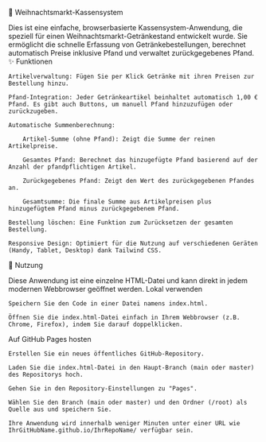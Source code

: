 🎄 Weihnachtsmarkt-Kassensystem

Dies ist eine einfache, browserbasierte Kassensystem-Anwendung, die speziell für einen Weihnachtsmarkt-Getränkestand entwickelt wurde. Sie ermöglicht die schnelle Erfassung von Getränkebestellungen, berechnet automatisch Preise inklusive Pfand und verwaltet zurückgegebenes Pfand.
✨ Funktionen

    Artikelverwaltung: Fügen Sie per Klick Getränke mit ihren Preisen zur Bestellung hinzu.

    Pfand-Integration: Jeder Getränkeartikel beinhaltet automatisch 1,00 € Pfand. Es gibt auch Buttons, um manuell Pfand hinzuzufügen oder zurückzugeben.

    Automatische Summenberechnung:

        Artikel-Summe (ohne Pfand): Zeigt die Summe der reinen Artikelpreise.

        Gesamtes Pfand: Berechnet das hinzugefügte Pfand basierend auf der Anzahl der pfandpflichtigen Artikel.

        Zurückgegebenes Pfand: Zeigt den Wert des zurückgegebenen Pfandes an.

        Gesamtsumme: Die finale Summe aus Artikelpreisen plus hinzugefügtem Pfand minus zurückgegebenem Pfand.

    Bestellung löschen: Eine Funktion zum Zurücksetzen der gesamten Bestellung.

    Responsive Design: Optimiert für die Nutzung auf verschiedenen Geräten (Handy, Tablet, Desktop) dank Tailwind CSS.

🚀 Nutzung

Diese Anwendung ist eine einzelne HTML-Datei und kann direkt in jedem modernen Webbrowser geöffnet werden.
Lokal verwenden

    Speichern Sie den Code in einer Datei namens index.html.

    Öffnen Sie die index.html-Datei einfach in Ihrem Webbrowser (z.B. Chrome, Firefox), indem Sie darauf doppelklicken.

Auf GitHub Pages hosten

    Erstellen Sie ein neues öffentliches GitHub-Repository.

    Laden Sie die index.html-Datei in den Haupt-Branch (main oder master) des Repositorys hoch.

    Gehen Sie in den Repository-Einstellungen zu "Pages".

    Wählen Sie den Branch (main oder master) und den Ordner (/root) als Quelle aus und speichern Sie.

    Ihre Anwendung wird innerhalb weniger Minuten unter einer URL wie IhrGitHubName.github.io/IhrRepoName/ verfügbar sein.